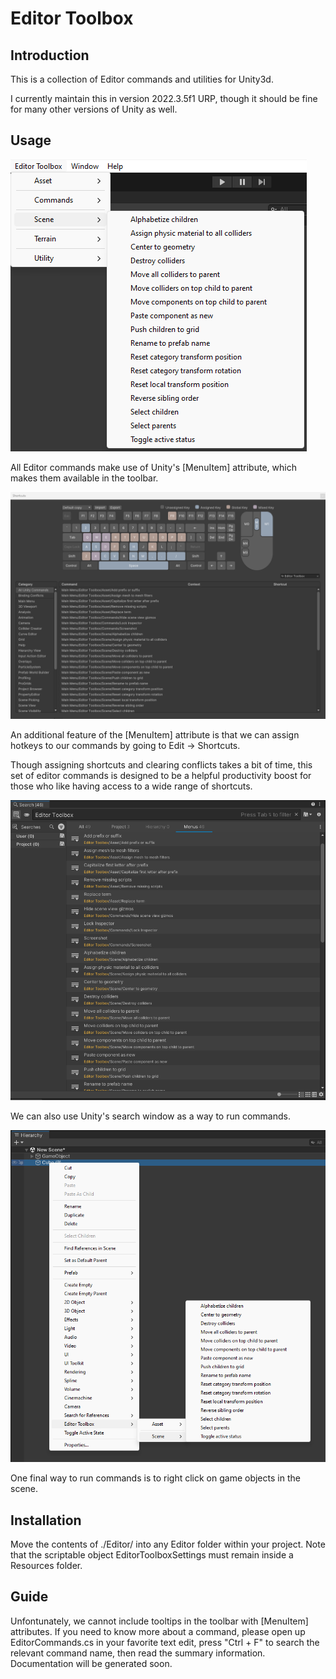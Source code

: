# Editor Toolbox

## Introduction

This is a collection of Editor commands and utilities for Unity3d.

I currently maintain this in version 2022.3.5f1 URP, though it should be fine for many other versions of Unity as well.

## Usage

![Menu](./Documentation/Image/Menu.png)

All Editor commands make use of Unity's [MenuItem] attribute, which makes them available in the toolbar. 

![Shortcuts](./Documentation/Image/Shortcuts.png)

An additional feature of the [MenuItem] attribute is that we can assign hotkeys to our commands by going to Edit -> Shortcuts. 

Though assigning shortcuts and clearing conflicts takes a bit of time, this set of editor commands is designed to be a helpful productivity boost for those who like having access to a wide range of shortcuts.

![Search](./Documentation/Image/Search.png)

We can also use Unity's search window as a way to run commands.

![Context](./Documentation/Image/Context.png)

One final way to run commands is to right click on game objects in the scene.

## Installation

Move the contents of ./Editor/ into any Editor folder within your project. Note that the scriptable object EditorToolboxSettings must remain inside a Resources folder.

## Guide

Unfontunately, we cannot include tooltips in the toolbar with [MenuItem] attributes. If you need to know more about a command, please open up EditorCommands.cs in your favorite text edit, press "Ctrl + F" to search the relevant command name, then read the summary information. Documentation will be generated soon.